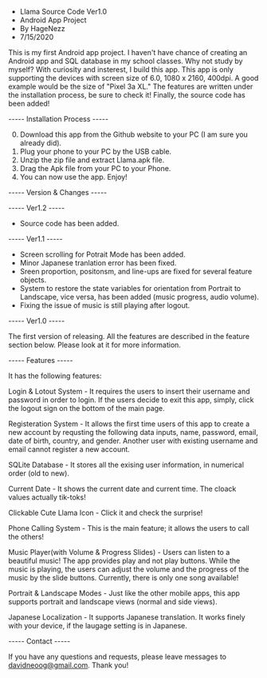- Llama Source Code Ver1.0
- Android App Project
- By HageNezz	
- 7/15/2020	

This is my first Android app project. I haven't have chance of creating an Android app
and SQL database in my school classes. Why not study by myself? With curiosity and insterest, 
I build this app. This app is only supporting the devices with screen size of 6.0, 1080 x 2160, 400dpi.
A good example would be the size of "Pixel 3a XL." The features are written under 
the installation process, be sure to check it! Finally, the source code has been added!

----- Installation Process -----

0. Download this app from the Github website to your PC (I am sure you already did).
1. Plug your phone to your PC by the USB cable. 
2. Unzip the zip file and extract Llama.apk file. 
3. Drag the Apk file from your PC to your Phone. 
4. You can now use the app. Enjoy!


----- Version & Changes -----

----- Ver1.2 -----

- Source code has been added.


----- Ver1.1 -----

- Screen scrolling for Potrait Mode has been added. 
- Minor Japanese tranlation error has been fixed.
- Sreen proportion, positonsm, and line-ups are fixed for several feature objects. 
- System to restore the state variables for orientation from Portrait to Landscape, 
vice versa, has been added (music progress, audio volume).
- Fixing the issue of music is still playing after logout. 


----- Ver1.0 -----

The first version of releasing. All the features are described in the feature section below. 
Please look at it for more information. 


----- Features -----

It has the following features:

Login & Lotout System - It requires the users to insert their username and password in order to login. If the users 
decide to exit this app, simply, click the logout sign on the bottom of the main page. 

Registeration System - It allows the first time users of this app to create a new account by requsting the
following data inputs, name, password, email, date of birth, country, and gender. Another user with existing username
and email cannot register a new account.

SQLite Database - It stores all the exising user information, in numerical order (old to new).

Current Date - It shows the current date and current time. The cloack values actually tik-toks!

Clickable Cute Llama Icon - Click it and check the surprise!

Phone Calling System - This is the main feature; it allows the users to call the others!

Music Player(with Volume & Progress Slides) - Users can listen to a beautiful music! The app provides 
play and not play buttons. While the music is playing, the users can adjust the volume and the progress of the 
music by the slide buttons. Currently, there is only one song available!

Portrait & Landscape Modes - Just like the other mobile apps, this app supports portrait and landscape views
(normal and side views). 

Japanese Localization - It supports Japanese translation. It works finely with your device, if the laugage setting 
is in Japanese.


----- Contact -----

If you have any questions and requests, please leave messages to davidneoog@gmail.com. 
Thank you!
